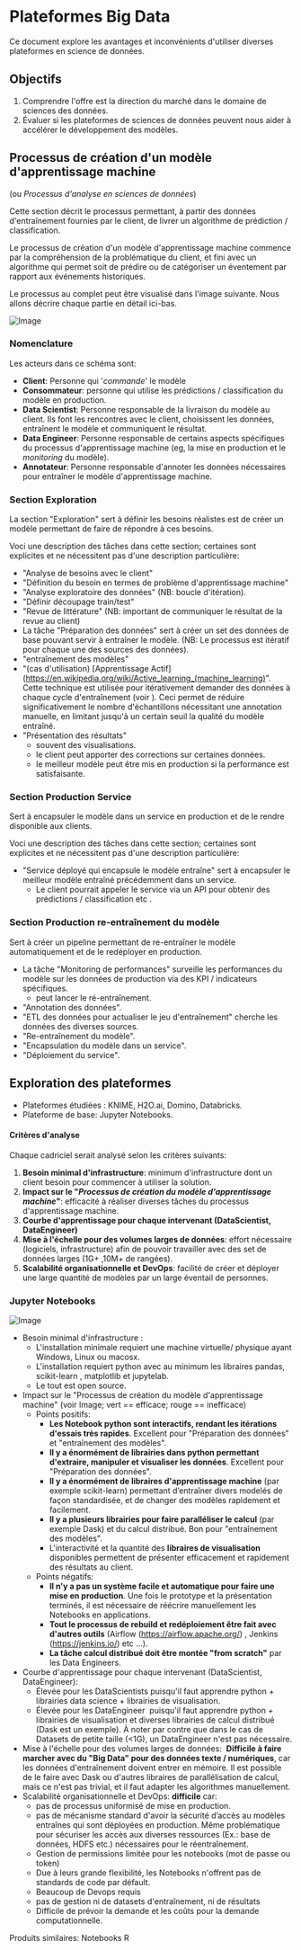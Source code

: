 # Plateformes Big Data

Ce document explore les avantages et inconvénients d'utiliser diverses plateformes en science de données. 

## Objectifs
1. Comprendre l'offre est la direction du marché dans le domaine de sciences des données.
1. Évaluer si les plateformes de sciences de données peuvent nous aider à accélérer le développement des modèles.


## Processus de création d'un modèle d'apprentissage machine
(ou _Processus d'analyse en sciences de données_)

Cette section décrit le processus permettant, à partir des données d'entraînement 
fournies par le client, de livrer un algorithme de prédiction / classification. 

[//]: # (Une courte description décrit ensuite comment ce processus est implémenté via les notebooks en python)

Le processus de création d'un modèle d'apprentissage machine commence par la compréhension de la problématique du client, 
et fini avec un algorithme qui permet soit de prédire ou de catégoriser un éventement par rapport aux événements historiques. 

[//]: # (Un simple exemple serait d’entraîner un algorithme à prédire la probabilité qu'un bâtiment passe au feu. L'algorithme est entraîné en utilisant les données historiques des feux de bâtiments.)
Le processus au complet peut être visualisé dans l'image suivante. Nous allons décrire chaque partie en détail ici-bas.

![Image](images/full.jpg)

### Nomenclature
Les acteurs dans ce schéma sont:
* **Client**: Personne qui '_commande_' le modèle
* **Consommateur**: personne qui utilise les prédictions / classification du modèle en production.
* **Data Scientist**: Personne responsable de la livraison du modèle au client. 
Ils font les rencontres avec le client, choisissent les données, entraînent le modèle et communiquent le résultat.
* **Data Engineer**: Personne responsable de certains aspects spécifiques du processus d'apprentissage machine
(eg, la mise en production et le _monitoring_ du modèle).
* **Annotateur**: Personne responsable d'annoter les données nécessaires pour entraîner le modèle d'apprentissage machine.

### Section Exploration
La section "Exploration" sert à définir les besoins réalistes est de créer un modèle permettant de faire de répondre à ces besoins.

Voci une description des tâches dans cette section; certaines sont explicites et ne nécessitent pas d'une description 
particulière:

* "Analyse de besoins avec le client"
* "Définition du besoin en termes de problème d'apprentissage machine"
* "Analyse exploratoire des données" (NB: boucle d'itération). 
* "Définir découpage train/test"
* "Revue de littérature" (NB: important de communiquer le résultat de la revue au client)
* La tâche "Préparation des données" sert à créer un set des données de base pouvant servir à entraîner le modèle. 
(NB: Le processus est itératif pour chaque une des sources des données). 
* "entraînement des modèles" 
* "(cas d'utilisation) [Apprentissage Actif](https://en.wikipedia.org/wiki/Active_learning_(machine_learning)". 
Cette technique est utilisée pour itérativement demander des données à chaque cycle d'entraînement (voir ). 
Ceci permet de réduire significativement le nombre d'échantillons nécessitant une annotation manuelle, 
en limitant jusqu'à un certain seuil la qualité du modèle entraîné. 
* "Présentation des résultats" 
    * souvent des visualisations. 
    * le client peut apporter des corrections sur certaines données.
    * le meilleur modèle peut être mis en production si la performance est satisfaisante. 

### Section Production Service
Sert à encapsuler le modèle dans un service en production et de le rendre disponible aux clients.

Voci une description des tâches dans cette section; certaines sont explicites et ne nécessitent pas d'une description 
particulière:

* "Service déployé qui encapsule le modèle entraîne" sert à encapsuler le meilleur modèle entraîné précédemment
 dans un service. 
    * Le client pourrait appeler le service via un API pour obtenir des prédictions / classification etc . 

### Section Production re-entraînement du modèle
Sert à créer un pipeline permettant de re-entraîner le modèle automatiquement et de le redéployer en production.

* La tâche "Monitoring de performances" surveille les performances du modèle sur les données de production 
via des KPI / indicateurs spécifiques. 
    * peut lancer le ré-entraînement. 
* "Annotation des données". 
* "ETL des données pour actualiser le jeu d'entraînement" cherche les données des diverses sources.
* "Re-entraînement du modèle".
* "Encapsulation du modèle dans un service". 
* "Déploiement du service".

## Exploration des plateformes

* Plateformes étudiées : KNIME, H2O.ai, Domino, Databricks.
* Plateforme de base: Jupyter Notebooks.

#### Critères d'analyse

Chaque cadriciel serait analysé selon les critères suivants:
1. **Besoin minimal d'infrastructure**: minimum d'infrastructure dont un client besoin pour commencer à utiliser 
la solution. 
1. **Impact sur le "_Processus de création du modèle d'apprentissage machine_"**: 
efficacité à réaliser diverses tâches du processus d'apprentissage machine.
1. **Courbe d'apprentissage pour chaque intervenant (DataScientist, DataEngineer)**
1. **Mise à l'échelle pour des volumes larges de données**: 
effort nécessaire (logiciels, infrastructure) afin de pouvoir travailler avec des set de données larges (1G+ ,10M+ de rangées).  
1. **Scalabilité organisationnelle et DevOps**: facilité de créer et déployer une large quantité de modèles 
par un large éventail de personnes. 


### Jupyter Notebooks

![Image](images/Jupyter.jpg)

* Besoin minimal d'infrastructure : 
    * L'installation minimale requiert une machine virtuelle/ physique ayant Windows, Linux ou macosx. 
    * L'installation requiert python avec au minimum les libraires pandas, scikit-learn , matplotlib et jupytelab. 
    * Le tout est open source.
* Impact sur le "Processus de création du modèle d'apprentissage machine" 
(voir Image; vert == efficace; rouge == inefficace)
    * Points positifs:
        * **Les Notebook python sont interactifs, rendant les itérations d'essais très rapides**.
        Excellent pour "Préparation des données" et "entraînement des modèles".
        * **Il y a énormément de librairies dans python permettant d'extraire, manipuler et visualiser 
        les données**. Excellent pour "Préparation des données".
        * **Il y a énormément de libraires d'apprentissage machine** (par exemple scikit-learn) permettant 
        d’entraîner divers modelés de façon standardisée, et de changer des modèles rapidement et facilement. 
        * **Il y a plusieurs librairies pour faire paralléliser le calcul** (par exemple Dask) et du calcul distribué. 
        Bon pour "entraînement des modèles".
        * L'interactivité et la quantité des **libraires de visualisation** disponibles permettent de présenter 
        efficacement et rapidement des résultats au client.
    * Points négatifs:
        * **Il n'y a pas un système facile et automatique pour faire une mise en production**. 
        Une fois le prototype et la présentation terminés, il est nécessaire de réécrire manuellement 
        les Notebooks en applications. 
        * **Tout le processus de rebuild et redéploiement être fait avec d'autres outils** 
        (Airflow (https://airflow.apache.org/) , Jenkins (https://jenkins.io/) etc ...).
        * **La tâche calcul distribué doit être montée "from scratch"** par les Data Engineers.
* Courbe d'apprentissage pour chaque intervenant (DataScientist, DataEngineer): 
    * Élevée pour les DataScientists puisqu'il faut apprendre python + librairies data science + librairies de visualisation.
    * Élevée pour les DataEngineer  puisqu'il faut apprendre python + librairies de visualisation et diverses librairies de calcul distribué (Dask est un exemple). À noter par contre que dans le cas de Datasets de petite taille (<1G), un DataEngineer n'est pas nécessaire.
* Mise à l'échelle pour des volumes larges de données: 
    **Difficile à faire marcher avec du "Big Data" pour des données texte / numériques**, 
    car les données d'entraînement doivent entrer en mémoire. 
    Il est possible de le faire avec Dask ou d'autres libraires de parallélisation de calcul, 
    mais ce n'est pas trivial, et il faut adapter les algorithmes manuellement.
* Scalabilité organisationnelle et DevOps: **difficile** car: 
    * pas de processus uniformisé de mise en production.
    * pas de mécanisme standard d'avoir la sécurité d’accès au modèles entraînes qui sont déployées en production. Même problématique pour sécuriser les accès aux diverses ressources (Ex.: base de données, HDFS etc.) nécessaires pour le réentraînement.
    * Gestion de permissions limitée pour les notebooks (mot de passe ou token)
    * Due à leurs grande flexibilité, les Notebooks n'offrent pas de standards de code par défault.
    * Beaucoup de Devops requis
    * pas de gestion ni de datasets d'entraînement, ni de résultats
    * Difficile de prévoir la demande et les coûts pour la demande computationnelle.

Produits similaires: Notebooks R
